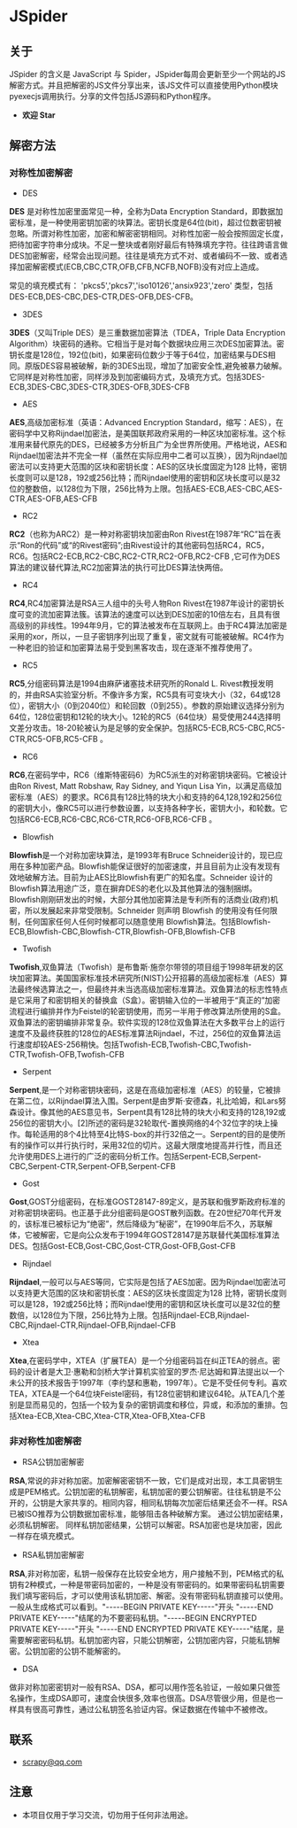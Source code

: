# JSpider

## 关于

JSpider 的含义是 JavaScript 与 Spider，JSpider每周会更新至少一个网站的JS解密方式。并且把解密的JS文件分享出来，该JS文件可以直接使用Python模块pyexecjs调用执行。分享的文件包括JS源码和Python程序。

- **欢迎 Star**

## 解密方法

### 对称性加密解密

- DES

**DES** 是对称性加密里面常见一种，全称为Data Encryption Standard，即数据加密标准，是一种使用密钥加密的块算法。密钥长度是64位(bit)，超过位数密钥被忽略。所谓对称性加密，加密和解密密钥相同。对称性加密一般会按照固定长度，把待加密字符串分成块。不足一整块或者刚好最后有特殊填充字符。往往跨语言做DES加密解密，经常会出现问题。往往是填充方式不对、或者编码不一致、或者选择加密解密模式(ECB,CBC,CTR,OFB,CFB,NCFB,NOFB)没有对应上造成。

常见的填充模式有： 'pkcs5','pkcs7','iso10126','ansix923','zero' 类型，包括DES-ECB,DES-CBC,DES-CTR,DES-OFB,DES-CFB。

- 3DES

**3DES**（又叫Triple DES）是三重数据加密算法（TDEA，Triple Data Encryption Algorithm）块密码的通称。它相当于是对每个数据块应用三次DES加密算法。密钥长度是128位，192位(bit)，如果密码位数少于等于64位，加密结果与DES相同。原版DES容易被破解，新的3DES出现，增加了加密安全性,避免被暴力破解。它同样是对称性加密，同样涉及到加密编码方式，及填充方式。包括3DES-ECB,3DES-CBC,3DES-CTR,3DES-OFB,3DES-CFB

- AES

**AES**,高级加密标准（英语：Advanced Encryption Standard，缩写：AES），在密码学中又称Rijndael加密法，是美国联邦政府采用的一种区块加密标准。这个标准用来替代原先的DES，已经被多方分析且广为全世界所使用。严格地说，AES和Rijndael加密法并不完全一样（虽然在实际应用中二者可以互换），因为Rijndael加密法可以支持更大范围的区块和密钥长度：AES的区块长度固定为128 比特，密钥长度则可以是128，192或256比特；而Rijndael使用的密钥和区块长度可以是32位的整数倍，以128位为下限，256比特为上限。包括AES-ECB,AES-CBC,AES-CTR,AES-OFB,AES-CFB

- RC2

**RC2**（也称为ARC2）是一种对称密钥块加密由Ron Rivest在1987年“RC”旨在表示“Ron的代码”或“的Rivest密码”;由Rivest设计的其他密码包括RC4，RC5，RC6。包括RC2-ECB,RC2-CBC,RC2-CTR,RC2-OFB,RC2-CFB ,它可作为DES算法的建议替代算法,RC2加密算法的执行可比DES算法快两倍。

- RC4

**RC4**,RC4加密算法是RSA三人组中的头号人物Ron Rivest在1987年设计的密钥长度可变的流加密算法簇。该算法的速度可以达到DES加密的10倍左右，且具有很高级别的非线性。1994年9月，它的算法被发布在互联网上。由于RC4算法加密是采用的xor，所以，一旦子密钥序列出现了重复，密文就有可能被破解。RC4作为一种老旧的验证和加密算法易于受到黑客攻击，现在逐渐不推荐使用了。

- RC5

**RC5**,分组密码算法是1994由麻萨诸塞技术研究所的Ronald L. Rivest教授发明的，并由RSA实验室分析。不像许多方案，RC5具有可变块大小（32，64或128位），密钥大小（0到2040位）和轮回数（0到255）。参数的原始建议选择分别为64位，128位密钥和12轮的块大小。12轮的RC5（64位块）易受使用244选择明文差分攻击。18-20轮被认为是足够的安全保护。包括RC5-ECB,RC5-CBC,RC5-CTR,RC5-OFB,RC5-CFB 。

- RC6

**RC6**,在密码学中，RC6（维斯特密码6）为RC5派生的对称密钥块密码。它被设计由Ron Rivest, Matt Robshaw, Ray Sidney, and Yiqun Lisa Yin，以满足高级加密标准（AES）的要求。RC6具有128比特的块大小和支持的64,128,192和256位的密钥大小，像RC5可以进行参数设置，以支持各种字长，密钥大小，和轮数。它包括RC6-ECB,RC6-CBC,RC6-CTR,RC6-OFB,RC6-CFB 。

- Blowfish

**Blowfish**是一个对称加密块算法，是1993年有Bruce Schneider设计的，现已应用在多种加密产品。Blowfish能保证很好的加密速度，并且目前为止没有发现有效地破解方法。目前为止AES比Blowfish有更广的知名度。Schneider 设计的Blowfish算法用途广泛，意在摒弃DES的老化以及其他算法的强制捆绑。Blowfish刚刚研发出的时候，大部分其他加密算法是专利所有的活商业(政府)机密，所以发展起来非常受限制。Schneider 则声明 Blowfish 的使用没有任何限制，任何国家任何人任何时候都可以随意使用 Blowfish算法。包括Blowfish-ECB,Blowfish-CBC,Blowfish-CTR,Blowfish-OFB,Blowfish-CFB

- Twofish

**Twofish**,双鱼算法（Twofish）是布鲁斯·施奈尔带领的项目组于1998年研发的区块加密算法。美国国家标准技术研究所(NIST)公开招募的高级加密标准（AES）算法最终候选算法之一，但最终并未当选高级加密标准算法。双鱼算法的标志性特点是它采用了和密钥相关的替换盒（S盒）。密钥输入位的一半被用于“真正的”加密流程进行编排并作为Feistel的轮密钥使用，而另一半用于修改算法所使用的S盒。双鱼算法的密钥编排非常复杂。软件实现的128位双鱼算法在大多数平台上的运行速度不及最终获胜的128位的AES标准算法Rijndael，不过，256位的双鱼算法运行速度却较AES-256稍快。包括Twofish-ECB,Twofish-CBC,Twofish-CTR,Twofish-OFB,Twofish-CFB

- Serpent 

**Serpent**,是一个对称密钥块密码，这是在高级加密标准（AES）的较量，它被排在第二位，以Rijndael算法入围。Serpent是由罗斯·安德森，礼比哈姆，和Lars努森设计。像其他的AES意见书，Serpent具有128比特的块大小和支持的128,192或256位的密钥大小。[2]所述的密码是32轮取代-置换网络的4个32位字的块上操作。每轮适用的8个4比特至4比特S-box的并行32倍之一。Serpent的目的是使所有的操作可以并行执行时，采用32位的切片。这最大限度地提高并行性，而且还允许使用DES上进行的广泛的密码分析工作。包括Serpent-ECB,Serpent-CBC,Serpent-CTR,Serpent-OFB,Serpent-CFB

- Gost

**Gost**,GOST分组密码，在标准GOST28147-89定义，是苏联和俄罗斯政府标准的对称密钥块密码。也正基于此分组密码是GOST散列函数。在20世纪70年代开发的，该标准已被标记为“绝密”，然后降级为“秘密”，在1990年后不久，苏联解体，它被解密，它是向公众发布于1994年GOST28147是苏联替代美国标准算法DES。包括Gost-ECB,Gost-CBC,Gost-CTR,Gost-OFB,Gost-CFB

- Rijndael

**Rijndael**,一般可以与AES等同，它实际是包括了AES加密。因为Rijndael加密法可以支持更大范围的区块和密钥长度：AES的区块长度固定为128 比特，密钥长度则可以是128，192或256比特；而Rijndael使用的密钥和区块长度可以是32位的整数倍，以128位为下限，256比特为上限。包括Rijndael-ECB,Rijndael-CBC,Rijndael-CTR,Rijndael-OFB,Rijndael-CFB

- Xtea 

**Xtea**,在密码学中，XTEA（扩展TEA）是一个分组密码旨在纠正TEA的弱点。密码的设计者是大卫·惠勒和剑桥大学计算机实验室的罗杰·尼达姆和算法提出以一个未公开的技术报告于1997年（李约瑟和惠勒，1997年）。它是不受任何专利。喜欢TEA，XTEA是一个64位块Feistel密码，有128位密钥和建议64轮。从TEA几个差别是显而易见的，包括一个较为复杂的密钥调度和移位，异或，和添加的重排。包括Xtea-ECB,Xtea-CBC,Xtea-CTR,Xtea-OFB,Xtea-CFB

### 非对称性加密解密

- RSA公钥加密解密

**RSA**,常说的非对称加密。加密解密密钥不一致，它们是成对出现，本工具密钥生成是PEM格式。公钥加密的私钥解密，私钥加密的要公钥解密。往往私钥是不公开的，公钥是大家共享的。相同内容，相同私钥每次加密后结果还会不一样。RSA已被ISO推荐为公钥数据加密标准，能够阻击各种破解方案。 通过公钥加密结果，必须私钥解密。 同样私钥加密结果，公钥可以解密。RSA加密也是块加密，因此一样存在填充模式。

- RSA私钥加密解密

**RSA**,非对称加密，私钥一般保存在比较安全地方，用户接触不到，PEM格式的私钥有2种模式，一种是带密码加密的，一种是没有带密码的。如果带密码私钥需要我们填写密码后，才可以使用该私钥加密、解密。没有带密码私钥直接可以使用。一般从生成格式可以看到。"-----BEGIN PRIVATE KEY-----"开头 "-----END PRIVATE KEY-----"结尾的为不要密码私钥。"-----BEGIN ENCRYPTED PRIVATE KEY-----"开头 "-----END ENCRYPTED PRIVATE KEY-----"结尾，是需要解密密码私钥。私钥加密内容，只能公钥解密，公钥加密内容，只能私钥解密。公钥加密的公钥不能解密的。

- DSA

做非对称加密密钥对一般有RSA、DSA，都可以用作签名验证，一般如果只做签名操作，生成DSA即可，速度会快很多,效率也很高。DSA尽管很少用，但是也一样具有很高可靠性，通过公私钥签名验证内容。保证数据在传输中不被修改。

## 联系

- scrapy@qq.com

## 注意

- 本项目仅用于学习交流，切勿用于任何非法用途。

